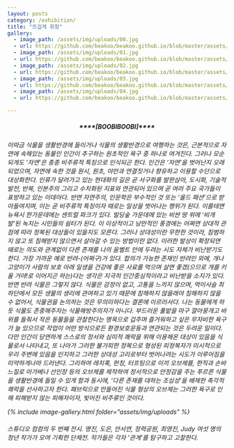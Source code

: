 ```yaml
---
layout: posts
category: /exhibition/
title: "뜨겁게 휘청"
gallery: 
  - image_path: /assets/img/uploads/00.jpg
  - url: https://github.com/beakoo/beakoo.github.io/blob/master/assets/img/uploads/00.jpg
  - image_path: /assets/img/uploads/01.jpg
  - url: https://github.com/beakoo/beakoo.github.io/blob/master/assets/img/uploads/01.jpg
  - image_path: /assets/img/uploads/02.jpg
  - url: https://github.com/beakoo/beakoo.github.io/blob/master/assets/img/uploads/02.jpg
  - image_path: /assets/img/uploads/03.jpg
  - url: https://github.com/beakoo/beakoo.github.io/blob/master/assets/img/uploads/03.jpg
  - image_path: /assets/img/uploads/04.jpg
  - url: https://github.com/beakoo/beakoo.github.io/blob/master/assets/img/uploads/04.jpg

---
```

<center><h5> ****[BOOBIBOOBI]****
     
  <h6><div style="text-align: left">이따금 식물을 생활반경에 들이거나 식물의 생활반경으로 여행하는 것은, 근본적으로 자연에 속해있는 동물인 인간이 추구하는 원초적인 욕구 중 하나로 여겨진다. 그러나 모순되게도 ‘자연’은 종종 비주류적 특징으로 인식되곤 한다. 인간은 ‘자연’을 벗어난지 오래되었으며, 자연에 속한 것을 원시, 원초, 야만과 연결짓거나 향유하고 이용할 수단으로 대상화한다. 인류가 달려가고 있는 현대화의 길은 곧 서구화를 발판삼아, 도시화, 기술적 발전, 반복, 인본주의 그리고 수치화된 지표와 연관되어 있으며 곧 여러 주요 국가들이 표방하고 있는 이데아다. 반면 자연주의, 인문학은 부수적인 것 또는 ‘올드 패션’으로 받아들여지며, 이는 곧 비주류적 특징이자 때로는 일상을 벗어나는 행위가 된다. 이를테면 뉴욕시 한가운데에는 센트럴 파크가 있다. 빌딩숲 가운데에 있는 비싼 땅 위에 ‘비개발’된 녹지는 시민들의 쉼터가 된다. 이 이상적이고 낭만적인 풍경에는 어쩌면 상대적 관점에 따라 정복된 대상들이 있을지도 모른다.
그러나 상대성이란 무한한 것이라, 침범하지 않고 또 침해받지 않으면서 살아갈 수 있는 방법이란 없다. 이러한 발상이 확장되면 때로는 의도와 관계없이 다른 존재를 나의 움벨트 안에 두려는 시도 자체가 비난받기도 한다. 가장 가까운 예로 반려-(어쩌구)가 있다. 합의가 가능한 존재인 반려인 외에, 개나 고양이가 사람의 보호 아래 일생을 건강에 좋은 사료를 먹으며 살면 좋겠(으므로 개를 키울 거야!로 이어지곤 하는)다는 생각은 지극히 인간중심적이라고 비난받을 소지가 있다. 반면 반려 식물은 그렇지 않다. 식물은 감정이 없고, 고통을 느끼지 않으며, 먹이사슬 최하단에서 모든 생물의 생리에 관여하고 있기 때문에 침해하지 않을래야 침해하지 않을 수 없어서, 식물권을 논의하는 것은 무의미하다는 결론에 이르러서다.
나는 동물에게 하듯 식물도 존중해주자는 식물해방주의자가 아니다. 부드러운 풀밭을 마구 깔아뭉개고 바위를 들춰서 작은 동물들을 관찰한다는 명목으로 겁주며 즐거워하고 싶은 무자비한 욕구가 늘 있으므로 작업이 어떤 방식으로든 환경보호운동과 연관되는 것은 두려운 일이다. 다만 인간이 당연하게 스스로의 정서와 심미적 쾌락을 위해 이용해온 대상이 있음을 식물로서 나타내고, 또 나아가 그러한 불가피한 정복으로 형성된 피정복자가 미시적으로 우리 주변에 있음을 인지하고 그러한 상대성 고리로부터 벗어나려는 시도가 이루어짐을 미약하게나마 드러낸다.
그리하여 래치훅, 펀칭, 터프팅으로 이끼 오브제를, 편직과 손바느질로 아가베나 선인장 등의 오브제를 제작하여 정서적으로 안정감을 주는 푸르른 식물을 생활반경에 들일 수 있게 함과 동시에, ‘다른 존재를 대하는 조심성’을 배제한 촉각적 쾌락을 선사하고자 한다. 패브릭으로 만들어진 식물 형상의 오브제는 그러한 욕구로 인해 피해받지 않는 피해자이자, 빚어진 비주류인 것이다.
  
  {% include image-gallery.html folder="assets/img/uploads" %}
  
  <h6><div style="text-align: left"> 스튜디오 컴컴의 두 번째 전시. 명진, 도은, 안서연, 정력공원, 최영진, Judy 여섯 명의 청년 작가가 모여 기획한 단체전. 작가들은 각자 '관계'를 탐구하고 고찰한다.
        
                        
                        
